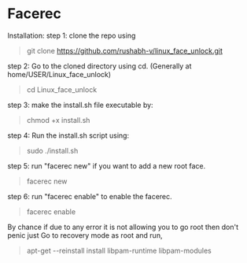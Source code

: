 
# Facerec

Installation:
step 1: clone the repo using

>git clone https://github.com/rushabh-v/linux_face_unlock.git


step 2: Go to the cloned directory using cd.
(Generally at home/USER/Linux_face_unlock)
>cd Linux_face_unlock



step 3: make the install.sh file executable by:

>chmod +x install.sh



step 4: Run the install.sh script using:

>sudo ./install.sh



step 5: run "facerec new" if you want to add a new root face.

>facerec new



step 6: run "facerec enable" to enable the facerec.

>facerec enable



By chance if due to any error it is not allowing you to go root then don't penic just Go to recovery mode as root and run,

>apt-get --reinstall install libpam-runtime libpam-modules

